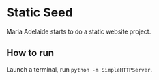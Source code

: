 # Static Seed

Maria Adelaide starts to do a static website project.

## How to run

Launch a terminal, run `python -m SimpleHTTPServer`.